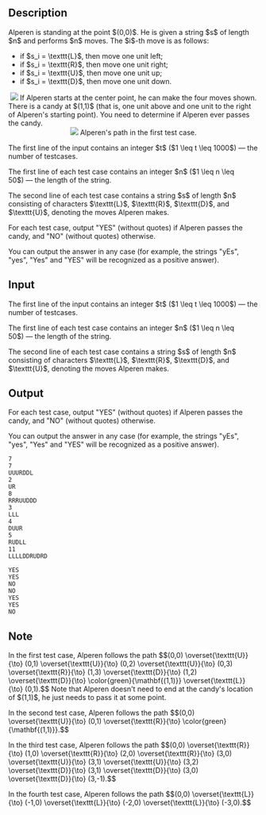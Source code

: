 ## Description

<div><p>Alperen is standing at the point $(0,0)$. He is given a string $s$ of length $n$ and performs $n$ moves. The $i$-th move is as follows: </p><ul> <li> if $s_i = \texttt{L}$, then move one unit left; </li><li> if $s_i = \texttt{R}$, then move one unit right; </li><li> if $s_i = \texttt{U}$, then move one unit up; </li><li> if $s_i = \texttt{D}$, then move one unit down. </li></ul> <center> <img class="tex-graphics" src="file://XIpejdGs.png" style="max-width: 100.0%;max-height: 100.0%;">   <span class="tex-font-size-small">If Alperen starts at the center point, he can make the four moves shown.</span> </center> There is a candy at $(1,1)$ (that is, one unit above and one unit to the right of Alperen's starting point). You need to determine if Alperen ever passes the candy. <center> <img class="tex-graphics" src="file://pPyjtRUP.png" style="max-width: 100.0%;max-height: 100.0%;">   <span class="tex-font-size-small">Alperen's path in the first test case.</span> </center></div><div class="input-specification"><p>The first line of the input contains an integer $t$ ($1 \leq t \leq 1000$)&nbsp;— the number of testcases.</p><p>The first line of each test case contains an integer $n$ ($1 \leq n \leq 50$)&nbsp;— the length of the string.</p><p>The second line of each test case contains a string $s$ of length $n$ consisting of characters $\texttt{L}$, $\texttt{R}$, $\texttt{D}$, and $\texttt{U}$, denoting the moves Alperen makes.</p></div><div class="output-specification"><p>For each test case, output "<span class="tex-font-style-tt">YES</span>" (without quotes) if Alperen passes the candy, and "<span class="tex-font-style-tt">NO</span>" (without quotes) otherwise.</p><p>You can output the answer in any case (for example, the strings "<span class="tex-font-style-tt">yEs</span>", "<span class="tex-font-style-tt">yes</span>", "<span class="tex-font-style-tt">Yes</span>" and "<span class="tex-font-style-tt">YES</span>" will be recognized as a positive answer).</p></div>

## Input

<p>The first line of the input contains an integer $t$ ($1 \leq t \leq 1000$)&nbsp;— the number of testcases.</p><p>The first line of each test case contains an integer $n$ ($1 \leq n \leq 50$)&nbsp;— the length of the string.</p><p>The second line of each test case contains a string $s$ of length $n$ consisting of characters $\texttt{L}$, $\texttt{R}$, $\texttt{D}$, and $\texttt{U}$, denoting the moves Alperen makes.</p>

## Output

<p>For each test case, output "<span class="tex-font-style-tt">YES</span>" (without quotes) if Alperen passes the candy, and "<span class="tex-font-style-tt">NO</span>" (without quotes) otherwise.</p><p>You can output the answer in any case (for example, the strings "<span class="tex-font-style-tt">yEs</span>", "<span class="tex-font-style-tt">yes</span>", "<span class="tex-font-style-tt">Yes</span>" and "<span class="tex-font-style-tt">YES</span>" will be recognized as a positive answer).</p>





```input1|2,3,6,7,10,11,14,15
7
7
UUURDDL
2
UR
8
RRRUUDDD
3
LLL
4
DUUR
5
RUDLL
11
LLLLDDRUDRD
```




```output1
YES
YES
NO
NO
YES
YES
NO
```



## Note

<p>In the first test case, Alperen follows the path $$(0,0) \overset{\texttt{U}}{\to} (0,1) \overset{\texttt{U}}{\to} (0,2) \overset{\texttt{U}}{\to} (0,3) \overset{\texttt{R}}{\to} (1,3) \overset{\texttt{D}}{\to} (1,2) \overset{\texttt{D}}{\to} \color{green}{\mathbf{(1,1)}} \overset{\texttt{L}}{\to} (0,1).$$ Note that Alperen doesn't need to end at the candy's location of $(1,1)$, he just needs to pass it at some point.</p><p>In the second test case, Alperen follows the path $$(0,0) \overset{\texttt{U}}{\to} (0,1) \overset{\texttt{R}}{\to} \color{green}{\mathbf{(1,1)}}.$$</p><p>In the third test case, Alperen follows the path $$(0,0) \overset{\texttt{R}}{\to} (1,0) \overset{\texttt{R}}{\to} (2,0) \overset{\texttt{R}}{\to} (3,0) \overset{\texttt{U}}{\to} (3,1) \overset{\texttt{U}}{\to} (3,2) \overset{\texttt{D}}{\to} (3,1) \overset{\texttt{D}}{\to} (3,0) \overset{\texttt{D}}{\to} (3,-1).$$</p><p>In the fourth test case, Alperen follows the path $$(0,0) \overset{\texttt{L}}{\to} (-1,0) \overset{\texttt{L}}{\to} (-2,0) \overset{\texttt{L}}{\to} (-3,0).$$</p>
